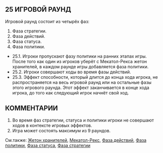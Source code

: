 25 ИГРОВОЙ РАУНД
---

Игровой раунд состоит из четырёх фаз:  
  1. Фаза стратегии.  
  2. Фаза действий.  
  3. Фаза статуса.  
  4. Фаза политики.  
* 25.1. Игроки пропускают фазу политики на ранних этапах игры. После того как один из игроков уберёт с Мекатол-Рекса жетон хранителей, в каждом раунде игры добавляется фаза политики.
* 25.2. Игроки совершают ходы во время фазы действий.
* 25.3. Эффект способности, который длится до конца хода игрока, не распространяется на весь игровой раунд или на остальные фазы этого игрового раунда. Этот эффект заканчивается в конце хода игрока, до того как следующий игрок начнёт свой ход.

КОММЕНТАРИИ
---
1) Во время фаз стратегии, статуса и политики игроки не совершают ходов в контексте игровых эффектов.
2) Игра может состоять максимум из 9 раундов.

См.также: [Жетон хранителей](custodians_token.md), [Мекатол-Рекс](mecatol_rex.md), [Фаза действий](action_phase.md), [Фаза политики](agenda_phase.md), [Фаза статуса](status_phase.md), [Фаза стратегии](strategy_phase.md)
